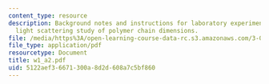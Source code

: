 ```yaml
---
content_type: resource
description: Background notes and instructions for laboratory experiments on dynamic
  light scattering study of polymer chain dimensions.
file: /media/https%3A/open-learning-course-data-rc.s3.amazonaws.com/3-014-materials-laboratory-fall-2006/5122aef36671300a8d2d608a7c5bf860_w1_a2.pdf
file_type: application/pdf
resourcetype: Document
title: w1_a2.pdf
uid: 5122aef3-6671-300a-8d2d-608a7c5bf860
---
```

